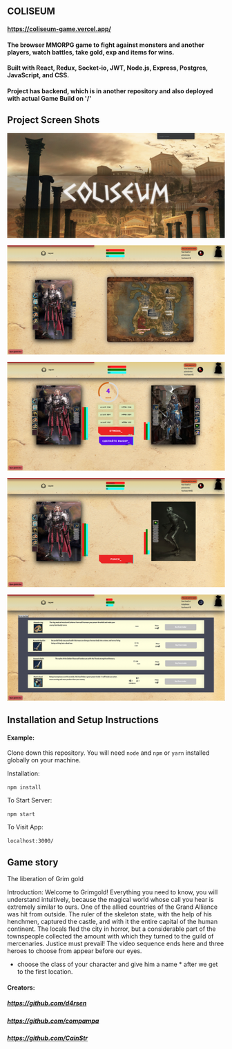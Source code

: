 ## COLISEUM

#### https://coliseum-game.vercel.app/

#### The browser MMORPG game to fight against monsters and another players, watch battles, take gold, exp and items for wins.

#### Built with React, Redux, Socket-io, JWT, Node.js, Express, Postgres, JavaScript, and CSS.

#### Project has backend, which is in another repository and also deployed with actual Game Build on '/'

## Project Screen Shots

![plot](./images/1.png)

![plot](./images/2.png)

![plot](./images/3.png)

![plot](./images/4.png)

![plot](./images/5.png)

## Installation and Setup Instructions

#### Example:

Clone down this repository. You will need `node` and `npm` or `yarn` installed globally on your machine.

Installation:

`npm install`

To Start Server:

`npm start`

To Visit App:

`localhost:3000/`

## Game story

The liberation of Grim gold

Introduction:
Welcome to Grimgold! Everything you need to know, you will understand intuitively, because the magical world
whose call you hear is extremely similar to ours. One of the allied countries of the Grand Alliance was hit
from outside. The ruler of the skeleton state, with the help of his henchmen, captured the castle, and with it
the entire capital of the human continent. The locals fled the city in horror, but a considerable part of the
townspeople collected the amount with which they turned to the guild of mercenaries. Justice must prevail!
The video sequence ends here and three heroes to choose from appear before our eyes.

* choose the class of your character and give him a name * after we get to the first location.

#### Creators:

##### https://github.com/d4rsen

##### https://github.com/compampa

##### https://github.com/CainStr
